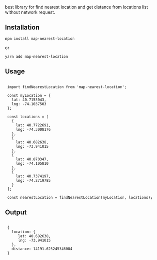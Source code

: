 best library for find nearest location and get distance from locations list without network request.

## Installation

  `npm install map-nearest-location`

  or

  `yarn add map-nearest-location`

## Usage

```

 import findNearestLocation from 'map-nearest-location';

 const myLocation = {
   lat: 40.7153043,
   lng: -74.1037503
 };

 const locations = [
   {
     lat: 40.7722691,
     lng: -74.3008176
   },
   {
     lat: 40.682638,
     lng: -73.941015
   },
   {
     lat: 40.870347,
     lng: -74.105810
   },
   {
     lat: 40.7374197,
     lng: -74.2719785
   }
 ];

 const nearestLocation = findNearestLocation(myLocation, locations);

```

## Output

```

 {
   location: {
      lat: 40.682638,
      lng: -73.941015
   },
   distance: 14191.625245346084
 }

```
